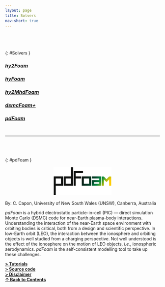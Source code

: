 ```yaml
---
layout: page
title: Solvers
nav-short: true
---
```


## &nbsp;
{: #Solvers }
### [_**hy2Foam**_](https://vincentcasseau.github.io/solvers-hy2foam/)  
### [_**hyFoam**_](https://vincentcasseau.github.io/solvers-hyfoam/)  
### [_**hy2MhdFoam**_](https://vincentcasseau.github.io/solvers-hy2mhdfoam/)
### [_**dsmcFoam+**_](https://vincentcasseau.github.io/solvers-dsmcfoam/)
### [_**pdFoam**_](https://vincentcasseau.github.io/solvers-pdfoam/)

<br>
  
--- 

###### &nbsp;
{: #pdFoam }
<p align="center">
  <img src="/docs/img/logos/pdFoamLogo.png" width="190"/>
</p>

By: C. Capon, University of New South Wales (UNSW), Canberra, Australia  

_pdFoam_ is a hybrid electrostatic particle-in-cell (PIC) — direct simulation Monte Carlo (DSMC) code for near-Earth plasma-body interactions. Understanding the interaction of the near-Earth space environment with orbiting bodies is critical, both from a design and scientific perspective. In low-Earth orbit (LEO), the interaction between the ionosphere and orbiting objects is well studied from a charging perspective. Not well understood is the effect of the ionosphere on the motion of LEO objects, _i.e._, ionospheric aerodynamics. _pdFoam_ is the self-consistent modelling tool to take up these challenges. 


[**> Tutorials**](https://vincentcasseau.github.io/tutos-pdfoam/)  
[**> Source code**](https://github.com/vincentcasseau/hyStrath/tree/master/applications/solvers/hybridMethods/pdFoam)  
[**> Disclaimer**](https://vincentcasseau.github.io/disclaimer/)  
[**&#x2191; Back to Contents**](#Solvers)
